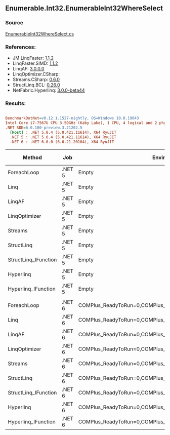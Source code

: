 ﻿## Enumerable.Int32.EnumerableInt32WhereSelect

### Source
[EnumerableInt32WhereSelect.cs](../LinqBenchmarks/Enumerable/Int32/EnumerableInt32WhereSelect.cs)

### References:
- JM.LinqFaster: [1.1.2](https://www.nuget.org/packages/JM.LinqFaster/1.1.2)
- LinqFaster.SIMD: [1.1.2](https://www.nuget.org/packages/LinqFaster.SIMD/1.0.3)
- LinqAF: [3.0.0.0](https://www.nuget.org/packages/LinqAF/3.0.0.0)
- LinqOptimizer.CSharp: [](https://www.nuget.org/packages/LinqOptimizer.CSharp/)
- Streams.CSharp: [0.6.0](https://www.nuget.org/packages/Streams.CSharp/0.6.0)
- StructLinq.BCL: [0.26.0](https://www.nuget.org/packages/StructLinq/0.26.0)
- NetFabric.Hyperlinq: [3.0.0-beta44](https://www.nuget.org/packages/NetFabric.Hyperlinq/3.0.0-beta44)

### Results:
``` ini

BenchmarkDotNet=v0.12.1.1527-nightly, OS=Windows 10.0.19043
Intel Core i7-7567U CPU 3.50GHz (Kaby Lake), 1 CPU, 4 logical and 2 physical cores
.NET SDK=6.0.100-preview.3.21202.5
  [Host] : .NET 5.0.4 (5.0.421.11614), X64 RyuJIT
  .NET 5 : .NET 5.0.4 (5.0.421.11614), X64 RyuJIT
  .NET 6 : .NET 6.0.0 (6.0.21.20104), X64 RyuJIT


```
|               Method |    Job |                                                   EnvironmentVariables |  Runtime | Count |        Mean |       Error |      StdDev |      Median |  Ratio | RatioSD |   Gen 0 | Gen 1 | Gen 2 | Allocated |
|--------------------- |------- |----------------------------------------------------------------------- |--------- |------ |------------:|------------:|------------:|------------:|-------:|--------:|--------:|------:|------:|----------:|
|          ForeachLoop | .NET 5 |                                                                  Empty | .NET 5.0 |   100 |    470.6 ns |     4.60 ns |     4.07 ns |    468.7 ns |   1.00 |    0.00 |  0.0191 |     - |     - |      40 B |
|                 Linq | .NET 5 |                                                                  Empty | .NET 5.0 |   100 |  1,221.1 ns |     3.01 ns |     2.51 ns |  1,220.7 ns |   2.59 |    0.03 |  0.0763 |     - |     - |     160 B |
|               LinqAF | .NET 5 |                                                                  Empty | .NET 5.0 |   100 |  1,046.4 ns |     2.92 ns |     2.73 ns |  1,046.6 ns |   2.22 |    0.02 |  0.0191 |     - |     - |      40 B |
|        LinqOptimizer | .NET 5 |                                                                  Empty | .NET 5.0 |   100 | 58,405.9 ns | 1,578.43 ns | 4,654.05 ns | 55,456.9 ns | 135.71 |    8.46 | 15.1367 |     - |     - |  31,759 B |
|              Streams | .NET 5 |                                                                  Empty | .NET 5.0 |   100 |  2,300.4 ns |    39.74 ns |    37.17 ns |  2,284.7 ns |   4.88 |    0.10 |  0.3548 |     - |     - |     744 B |
|           StructLinq | .NET 5 |                                                                  Empty | .NET 5.0 |   100 |    977.5 ns |     4.41 ns |     3.91 ns |    977.3 ns |   2.08 |    0.02 |  0.0458 |     - |     - |      96 B |
| StructLinq_IFunction | .NET 5 |                                                                  Empty | .NET 5.0 |   100 |    639.5 ns |     1.55 ns |     1.29 ns |    639.4 ns |   1.36 |    0.01 |  0.0191 |     - |     - |      40 B |
|            Hyperlinq | .NET 5 |                                                                  Empty | .NET 5.0 |   100 |    864.6 ns |     3.03 ns |     2.68 ns |    864.4 ns |   1.84 |    0.01 |  0.0191 |     - |     - |      40 B |
|  Hyperlinq_IFunction | .NET 5 |                                                                  Empty | .NET 5.0 |   100 |    645.0 ns |     1.76 ns |     1.56 ns |    645.2 ns |   1.37 |    0.01 |  0.0191 |     - |     - |      40 B |
|                      |        |                                                                        |          |       |             |             |             |             |        |         |         |       |       |           |
|          ForeachLoop | .NET 6 | COMPlus_ReadyToRun=0,COMPlus_TC_QuickJitForLoops=1,COMPlus_TieredPGO=1 | .NET 6.0 |   100 |    276.9 ns |     0.58 ns |     0.52 ns |    276.8 ns |   1.00 |    0.00 |  0.0191 |     - |     - |      40 B |
|                 Linq | .NET 6 | COMPlus_ReadyToRun=0,COMPlus_TC_QuickJitForLoops=1,COMPlus_TieredPGO=1 | .NET 6.0 |   100 |    856.5 ns |     2.40 ns |     2.13 ns |    855.8 ns |   3.09 |    0.01 |  0.0763 |     - |     - |     160 B |
|               LinqAF | .NET 6 | COMPlus_ReadyToRun=0,COMPlus_TC_QuickJitForLoops=1,COMPlus_TieredPGO=1 | .NET 6.0 |   100 |    733.0 ns |     2.87 ns |     2.54 ns |    732.5 ns |   2.65 |    0.01 |  0.0191 |     - |     - |      40 B |
|        LinqOptimizer | .NET 6 | COMPlus_ReadyToRun=0,COMPlus_TC_QuickJitForLoops=1,COMPlus_TieredPGO=1 | .NET 6.0 |   100 | 57,935.4 ns |   460.35 ns |   408.09 ns | 57,834.6 ns | 209.26 |    1.69 | 14.9536 |     - |     - |  31,308 B |
|              Streams | .NET 6 | COMPlus_ReadyToRun=0,COMPlus_TC_QuickJitForLoops=1,COMPlus_TieredPGO=1 | .NET 6.0 |   100 |  1,762.8 ns |     5.28 ns |     4.68 ns |  1,762.9 ns |   6.37 |    0.02 |  0.3548 |     - |     - |     744 B |
|           StructLinq | .NET 6 | COMPlus_ReadyToRun=0,COMPlus_TC_QuickJitForLoops=1,COMPlus_TieredPGO=1 | .NET 6.0 |   100 |    562.9 ns |     1.82 ns |     1.52 ns |    562.4 ns |   2.03 |    0.01 |  0.0458 |     - |     - |      96 B |
| StructLinq_IFunction | .NET 6 | COMPlus_ReadyToRun=0,COMPlus_TC_QuickJitForLoops=1,COMPlus_TieredPGO=1 | .NET 6.0 |   100 |    376.7 ns |     2.96 ns |     2.62 ns |    377.2 ns |   1.36 |    0.01 |  0.0191 |     - |     - |      40 B |
|            Hyperlinq | .NET 6 | COMPlus_ReadyToRun=0,COMPlus_TC_QuickJitForLoops=1,COMPlus_TieredPGO=1 | .NET 6.0 |   100 |    652.4 ns |     4.86 ns |     4.31 ns |    652.3 ns |   2.36 |    0.02 |  0.0191 |     - |     - |      40 B |
|  Hyperlinq_IFunction | .NET 6 | COMPlus_ReadyToRun=0,COMPlus_TC_QuickJitForLoops=1,COMPlus_TieredPGO=1 | .NET 6.0 |   100 |    426.0 ns |     1.18 ns |     1.05 ns |    425.9 ns |   1.54 |    0.01 |  0.0191 |     - |     - |      40 B |
